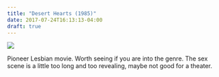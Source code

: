 ```yaml
---
title: "Desert Hearts (1985)"
date: 2017-07-24T16:13:13-04:00
draft: true
---
```


![](https://cstpdx.com/sites/clinton/files/desert%20hearts%20kiss.jpg)

Pioneer Lesbian movie. Worth seeing if you are into the genre. The sex scene is a little too long and too revealing, maybe not good for a theater.
